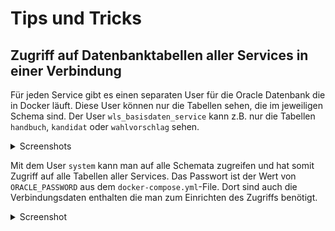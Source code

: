 # Tips und Tricks

## Zugriff auf Datenbanktabellen aller Services in einer Verbindung

Für jeden Service gibt es einen separaten User für die Oracle Datenbank die in Docker läuft. Diese User können
nur die Tabellen sehen, die im jeweiligen Schema sind. Der User `wls_basisdaten_service` kann
z.B. nur die Tabellen `handbuch`, `kandidat` oder `wahlvorschlag` sehen.

<details>

<summary>Screenshots</summary>

![mehrere Schemata ausgewählt](/tipsAndTricks/MultipleSchemasSelected.png)  
*Auch wenn mehrere Schemata ausgewählt sind ...*

![nur Basisdatenservicetabellen sichtbar](/tipsAndTricks/OnlyBasisdatenServiceTablesAccessible.png)  
*so sieht man doch nur die Tabellen zum Basisdatenservice*

</details>

Mit dem User `system` kann man auf alle Schemata zugreifen und hat somit Zugriff auf alle Tabellen aller
Services. Das Passwort ist der Wert von `ORACLE_PASSWORD` aus dem `docker-compose.yml`-File. Dort sind auch die
Verbindungsdaten enthalten die man zum Einrichten des Zugriffs benötigt.

<details>

<summary>Screenshot</summary>

![Tabellen zu allen Services sind verfügbar](/tipsAndTricks/MutlipleSchemasAccessible.png)  
*Zugriff auf alle Tabellen der verschiedenen Schemata*

</details>